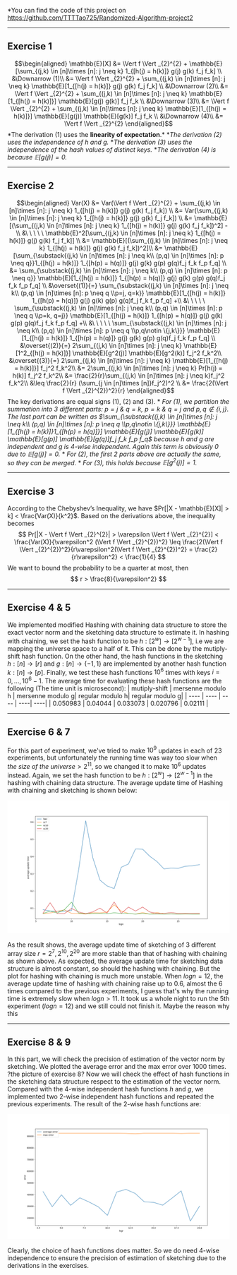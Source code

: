 *You can find the code of this project on https://github.com/TTTTao725/Randomized-Algorithm-project2
***
## Exercise 1
$$\begin{aligned}
\mathbb{E}[X] &= \Vert f \Vert _{2}^{2} + \mathbb{E}[\sum_{(j,k) \in [n]\times [n]: j \neq k} 1_{[h(j) = h(k)]} g(j) g(k) f_j f_k] \\
&\Downarrow (1)\\
&= \Vert f \Vert _{2}^{2} + \sum_{(j,k) \in [n]\times [n]: j \neq k} \mathbb{E}[1_{[h(j) = h(k)]} g(j) g(k) f_j f_k] \\
&\Downarrow (2)\\
&= \Vert f \Vert _{2}^{2} + \sum_{(j,k) \in [n]\times [n]: j \neq k} \mathbb{E}[1_{[h(j) = h(k)]}] \mathbb{E}[g(j) g(k)] f_j f_k \\
&\Downarrow (3)\\
&= \Vert f \Vert _{2}^{2} + \sum_{(j,k) \in [n]\times [n]: j \neq k} \mathbb{E}[1_{[h(j) = h(k)]}] \mathbb{E}[g(j)] \mathbb{E}[g(k)] f_j f_k \\
&\Downarrow (4)\\
&= \Vert f \Vert _{2}^{2}
\end{aligned}$$
\*The derivation (1) uses the **linearity of expectation**.*
\**The derivation (2) uses the independence of $h$ and $g$.*
\**The derivation (3) uses the independence of the hash values of distinct keys.*
\**The derivation (4) is because $\mathbb{E}[g(j)]=0$.*
***
## Exercise 2
$$\begin{aligned}
Var(X) &= Var(\Vert f \Vert _{2}^{2} + \sum_{(j,k) \in [n]\times [n]: j \neq k} 1_{[h(j) = h(k)]} g(j) g(k) f_j f_k]) \\
&= Var(\sum_{(j,k) \in [n]\times [n]: j \neq k} 1_{[h(j) = h(k)]} g(j) g(k) f_j f_k]) \\
&= \mathbb{E}[(\sum_{(j,k) \in [n]\times [n]: j \neq k} 1_{[h(j) = h(k)]} g(j) g(k) f_j f_k])^2] -\\ &\ \ \ \ \ \mathbb{E}^2[\sum_{(j,k) \in [n]\times [n]: j \neq k} 1_{[h(j) = h(k)]} g(j) g(k) f_j f_k]] \\
&= \mathbb{E}[(\sum_{(j,k) \in [n]\times [n]: j \neq k} 1_{[h(j) = h(k)]} g(j) g(k) f_j f_k])^2]\\
&= \mathbb{E}[\sum_{\substack{(j,k) \in [n]\times [n]: j \neq k\\ (p,q) \in [n]\times [n]: p \neq q}}1_{[h(j) = h(k)]} 1_{[h(p) = h(q)]} g(j) g(k) g(p) g(q)f_j f_k f_p f_q] \\
&= \sum_{\substack{(j,k) \in [n]\times [n]: j \neq k\\ (p,q) \in [n]\times [n]: p \neq q}} \mathbb{E}[1_{[h(j) = h(k)]} 1_{[h(p) = h(q)]} g(j) g(k) g(p) g(q)f_j f_k f_p f_q] \\
&\overset{(1)}{=} \sum_{\substack{(j,k) \in [n]\times [n]: j \neq k\\ (p,q) \in [n]\times [n]: p \neq q \\p=j, q=k}} \mathbb{E}[1_{[h(j) = h(k)]} 1_{[h(p) = h(q)]} g(j) g(k) g(p) g(q)f_j f_k f_p f_q] +\\ &\ \ \ \ \ 
\sum_{\substack{(j,k) \in [n]\times [n]: j \neq k\\ (p,q) \in [n]\times [n]: p \neq q \\p=k, q=j}} \mathbb{E}[1_{[h(j) = h(k)]} 1_{[h(p) = h(q)]} g(j) g(k) g(p) g(q)f_j f_k f_p f_q] +\\ &\ \ \ \ \ 
\sum_{\substack{(j,k) \in [n]\times [n]: j \neq k\\ (p,q) \in [n]\times [n]: p \neq q \\p,q\notin \{j,k\}}} \mathbb{E}[1_{[h(j) = h(k)]} 1_{[h(p) = h(q)]} g(j) g(k) g(p) g(q)f_j f_k f_p f_q] \\
&\overset{(2)}{=} 2\sum_{(j,k) \in [n]\times [n]: j \neq k} \mathbb{E}[1^2_{[h(j) = h(k)]}] \mathbb{E}[g^2(j)] \mathbb{E}[g^2(k)] f_j^2 f_k^2\\
&\overset{(3)}{=} 2\sum_{(j,k) \in [n]\times [n]: j \neq k} \mathbb{E}[1_{[h(j) = h(k)]}] f_j^2 f_k^2\\
&= 2\sum_{(j,k) \in [n]\times [n]: j \neq k} Pr[h(j) = h(k)] f_j^2 f_k^2\\
&= \frac{2}{r}\sum_{(j,k) \in [n]\times [n]: j \neq k}f_j^2 f_k^2\\
&\leq \frac{2}{r} (\sum_{j \in [n]\times [n]}f_j^2)^2 \\
&= \frac{2(\Vert f \Vert _{2}^{2})^2}{r}
\end{aligned}$$
The key derivations are equal signs (1), (2) and (3).
\* *For (1), we partition the summation into 3 different parts: $p=j$ & $q=k$, $p=k$ & $q=j$ and $p,q \notin \{i,j\}$. The last part can be written as $\sum_{\substack{(j,k) \in [n]\times [n]: j \neq k\\ (p,q) \in [n]\times [n]: p \neq q \\p,q\notin \{j,k\}}} \mathbb{E}[1_{[h(j) = h(k)]}1_{[h(p) = h(q)]}] \mathbb{E}[g(j)] \mathbb{E}[g(k)] \mathbb{E}[g(p)] \mathbb{E}[g(q)]f_j f_k f_p f_q$ because $h$ and $g$ are independent and $g$ is 4-wise independent. Again this term is obviously 0 due to $\mathbb{E}[g(j)] = 0$.*
\* *For (2), the first 2 parts above are actually the same, so they can be merged.*
\* *For (3), this holds because $\mathbb{E}[g^2(j)] = 1$.*
***
## Exercise 3
According to the Chebyshev’s Inequality, we have $Pr[|X - \mathbb{E}[X]| > k] < \frac{Var(X)}{k^2}$. Based on the derivations above, the inequality becomes
$$
Pr[|X - \Vert f \Vert _{2}^{2}| > \varepsilon \Vert f \Vert _{2}^{2}] < \frac{Var(X)}{\varepsilon^2 (\Vert f \Vert _{2}^{2})^2} \leq \frac{2(\Vert f \Vert _{2}^{2})^2}{r\varepsilon^2(\Vert f \Vert _{2}^{2})^2} = \frac{2}{r\varepsilon^2} < \frac{1}{4}
$$
We want to bound the probability to be a quarter at most, then
$$
r > \frac{8}{\varepsilon^2}
$$
***
## Exercise 4 & 5
We implemented modified Hashing with chaining data structure to store the exact vector norm and the sketching data structure to estimate it. 
In hashing with chaining, we set the hash function to be $h: [2^w] \to [2^{w-1}]$, i.e we are mapping the universe space to a half of it. This can be done by the mutiply-shift hash function.
On the other hand, the hash functions in the sketching $h : [n] \to [r]$ and $g : [n] \to \{-1, 1\}$ are implemented by another hash function $k : [n] \to [p]$.
Finally, we test these hash functions $10^6$ times with keys $i = 0,...,10^6 - 1$. The average time for evaluating these hash functions are the following (The time unit is microsecond):
|  mutiply-shift   | mersenne modulo h  | mersenne modulo g| regular modulo h| regular modulo g|
|  ----  | ----  | ---- | ----| ----|
| 0.050983  | 0.04044 | 0.033073 | 0.020796 | 0.02111 |
***
## Exercise 6 & 7
For this part of experiment, we've tried to make $10^9$ updates in each of 23 experiments, but unfortunately the running time was way too slow when $the\ size\ of\ the\ universe > 2^{11}$, so we changed it to make $10^6$ updates instead.
Again, we set the hash function to be $h: [2^w] \to [2^{w-1}]$ in the hashing with chaining data structure. The average update time of Hashing with chaining and sketching is shown below:

![avatar](exercise7.png)

As the result shows, the average update time of sketching of 3 different array size $r = 2^7, 2^{10}, 2^{20}$ are more stable than that of hashing with chaining as shown above. As expected, the average update time for sketching data structure is almost constant, so should the hashing with chaining. But the plot for hashing with chaining is much more unstable. 
When $logn = 12$, the average update time of hashing with chaining raise up to $0.6$, almost the 6 times compared to the previous experiments, I guess that's why the running time is extremely slow when $logn > 11$. It took us a whole night to run the 5th experiment ($logn = 12$) and we still could not finish it.
Maybe the reason why this 
***
## Exercise 8 & 9
In this part, we will check the precision of estimation of the vector norm by sketching. We plotted the average error and the max error over $1000$ times.
?the picture of exercise 8?
Now we will check the effect of hash functions in the sketching data structure respect to the estimation of the vector norm. Compared with the 4-wise independent hash functions $h$ and $g$, we implemented two 2-wise independent hash functions and repeated the previous experiments. The result of the 2-wise hash functions are:

![avatar](exercise9.png)

Clearly, the choice of hash functions does matter. So we do need 4-wise independence to ensure the precision of estimation of sketching due to the derivations in the exercises.